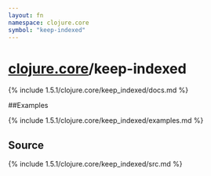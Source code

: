```yaml
---
layout: fn
namespace: clojure.core
symbol: "keep-indexed"
---
```


# [clojure.core](../)/keep-indexed

{% include 1.5.1/clojure.core/keep_indexed/docs.md %}

##Examples

{% include 1.5.1/clojure.core/keep_indexed/examples.md %}
## Source
{% include 1.5.1/clojure.core/keep_indexed/src.md %}

